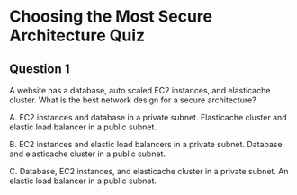 # Choosing the Most Secure Architecture Quiz

## Question 1

A website has a database, auto scaled EC2 instances, and elasticache cluster. What is the best network design for a secure architecture?

A. EC2 instances and database in a private subnet. Elasticache cluster and elastic load balancer in a public subnet.

B. EC2 instances and elastic load balancers in a private subnet. Database and elasticache cluster in a public subnet.

C. Database, EC2 instances, and elasticache cluster in a private subnet. An elastic load balancer in a public subnet.